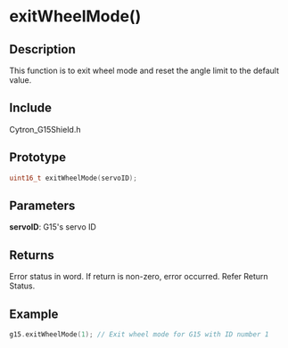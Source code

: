 # exitWheelMode() #

## Description ##
This function is to exit wheel mode and reset the angle limit to the default value.

## Include ##
Cytron_G15Shield.h

## Prototype ##
```c
uint16_t exitWheelMode(servoID);
```

## Parameters ##
**servoID**: G15's servo ID

## Returns ##
Error status in word. If return is non-zero, error occurred. Refer Return Status.

## Example ##
```c
g15.exitWheelMode(1); // Exit wheel mode for G15 with ID number 1
```